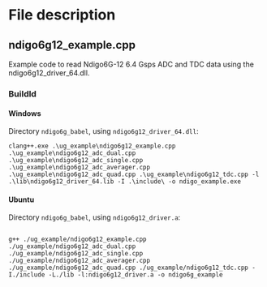 # File description

## ndigo6g12_example.cpp
Example code to read Ndigo6G-12 6.4 Gsps ADC and TDC data using the ndigo6g12_driver_64.dll.

### Buildld
#### Windows
Directory `ndigo6g_babel`, using `ndigo6g12_driver_64.dll`:
```
clang++.exe .\ug_example\ndigo6g12_example.cpp .\ug_example\ndigo6g12_adc_dual.cpp .\ug_example\ndigo6g12_adc_single.cpp .\ug_example\ndigo6g12_adc_averager.cpp .\ug_example\ndigo6g12_adc_quad.cpp .\ug_example\ndigo6g12_tdc.cpp -l .\lib\ndigo6g12_driver_64.lib -I .\include\ -o ndigo_example.exe
```

#### Ubuntu
Directory `ndigo6g_babel`, using `ndigo6g12_driver.a`:
```

g++ ./ug_example/ndigo6g12_example.cpp ./ug_example/ndigo6g12_adc_dual.cpp ./ug_example/ndigo6g12_adc_single.cpp ./ug_example/ndigo6g12_adc_averager.cpp ./ug_example/ndigo6g12_adc_quad.cpp ./ug_example/ndigo6g12_tdc.cpp -I./include -L./lib -l:ndigo6g12_driver.a -o ndigo6g_example
```
